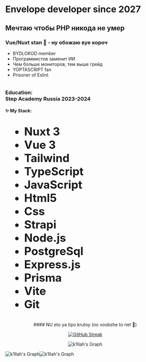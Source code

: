 # Envelope developer since 2027
## Мечтаю чтобы PHP никода не умер
### Vue/Nuxt stan 🥰 - ну обожаю вуе короч

- BYDLOKOD member
- Программистов заменит ИИ
- Чем больше мониторов, тем выше грейд
- YOPTASCRIPT fan
- Prisoner of Eslint
<p align="center">
<img src="tayler.gif" alt="">
</p>

<h3>Education: <br>
Step Academy Russia 2023-2024
</h3>
<h4>
 ✨ My Stack:
 <ul style="font-size: 35px;">
  <li>Nuxt 3</li>
  <li>Vue 3</li>
  <li>Tailwind</li>
  <li>TypeScript</li>
  <li>JavaScript</li>
  <li>Html5</li>
  <li>Css</li>
  <li>Strapi</li>
  <li>Node.js</li>
  <li>PostgreSql</li>
  <li>Express.js</li>
  <li>Prisma</li>
  <li>Vite</li>
  <li>Git</li>
 </ul>
</h4>


<div align="center">
#### NU eto ya tipo krutoy (no voobshe to net 👿)
<p align="center">
<a href="https://git.io/streak-stats"><img src="https://github-readme-streak-stats.herokuapp.com?user=k1llah&theme=tokyonight&hide_border=true&card_width=500" alt="GitHub Streak" /></a>

  <br/>
</p>
</div>

<div align="center">
 
![k1llah's Graph](http://github-profile-summary-cards.vercel.app/api/cards/profile-details?username=k1llah&theme=midnight_purple)  

</div>
<div style="display: flex;" align="center">
  <img src="http://github-profile-summary-cards.vercel.app/api/cards/stats?username=k1llah&theme=midnight_purple" alt="k1llah's Graph" />
  <img src="http://github-profile-summary-cards.vercel.app/api/cards/most-commit-language?username=k1llah&theme=midnight_purple" alt="k1llah's Graph" />
</div>
<!--   <img src="c6f93b09460ca403a534d2c3e12076c9.jpg" alt=""> -->
